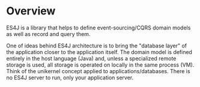 # Overview

ES4J is a library that helps to define event-sourcing/CQRS domain models as well as record and query them.

One of ideas behind ES4J architecture is to bring the "database layer" of the application closer to the application itself. The domain model is defined entirely in the host language (Java) and, unless a specialized remote storage is used, all storage is operated on locally in the same process (VM). Think of the unikernel concept applied to applications/databases. There is no ES4J server to run, only your application server.
